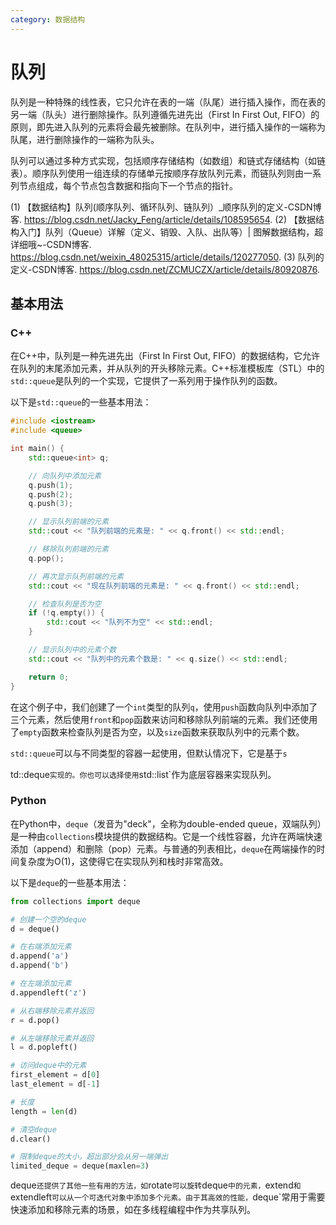 ```yaml
---
category: 数据结构
---
```

# 队列

队列是一种特殊的线性表，它只允许在表的一端（队尾）进行插入操作，而在表的另一端（队头）进行删除操作。队列遵循先进先出（First In First Out, FIFO）的原则，即先进入队列的元素将会最先被删除。在队列中，进行插入操作的一端称为队尾，进行删除操作的一端称为队头。

队列可以通过多种方式实现，包括顺序存储结构（如数组）和链式存储结构（如链表）。顺序队列使用一组连续的存储单元按顺序存放队列元素，而链队列则由一系列节点组成，每个节点包含数据和指向下一个节点的指针。


(1) 【数据结构】队列(顺序队列、循环队列、链队列）_顺序队列的定义-CSDN博客. https://blog.csdn.net/Jacky_Feng/article/details/108595654.
(2) 【数据结构入门】队列（Queue）详解（定义、销毁、入队、出队等）| 图解数据结构，超详细哦~-CSDN博客. https://blog.csdn.net/weixin_48025315/article/details/120277050.
(3) 队列的定义-CSDN博客. https://blog.csdn.net/ZCMUCZX/article/details/80920876.

## 基本用法

### C++

在C++中，队列是一种先进先出（First In First Out, FIFO）的数据结构，它允许在队列的末尾添加元素，并从队列的开头移除元素。C++标准模板库（STL）中的`std::queue`是队列的一个实现，它提供了一系列用于操作队列的函数。

以下是`std::queue`的一些基本用法：

```cpp
#include <iostream>
#include <queue>

int main() {
    std::queue<int> q;

    // 向队列中添加元素
    q.push(1);
    q.push(2);
    q.push(3);

    // 显示队列前端的元素
    std::cout << "队列前端的元素是: " << q.front() << std::endl;

    // 移除队列前端的元素
    q.pop();

    // 再次显示队列前端的元素
    std::cout << "现在队列前端的元素是: " << q.front() << std::endl;

    // 检查队列是否为空
    if (!q.empty()) {
        std::cout << "队列不为空" << std::endl;
    }

    // 显示队列中的元素个数
    std::cout << "队列中的元素个数是: " << q.size() << std::endl;

    return 0;
}
```

在这个例子中，我们创建了一个`int`类型的队列`q`，使用`push`函数向队列中添加了三个元素，然后使用`front`和`pop`函数来访问和移除队列前端的元素。我们还使用了`empty`函数来检查队列是否为空，以及`size`函数来获取队列中的元素个数。

`std::queue`可以与不同类型的容器一起使用，但默认情况下，它是基于`s`

td::deque`实现的。你也可以选择使用`std::list`作为底层容器来实现队列。



### Python

在Python中，`deque`（发音为"deck"，全称为double-ended queue，双端队列）是一种由`collections`模块提供的数据结构。它是一个线性容器，允许在两端快速添加（append）和删除（pop）元素。与普通的列表相比，`deque`在两端操作的时间复杂度为O(1)，这使得它在实现队列和栈时非常高效。

以下是`deque`的一些基本用法：

```python
from collections import deque

# 创建一个空的deque
d = deque()

# 在右端添加元素
d.append('a')
d.append('b')

# 在左端添加元素
d.appendleft('z')

# 从右端移除元素并返回
r = d.pop()

# 从左端移除元素并返回
l = d.popleft()

# 访问deque中的元素
first_element = d[0]
last_element = d[-1]

# 长度
length = len(d)

# 清空deque
d.clear()

# 限制deque的大小，超出部分会从另一端弹出
limited_deque = deque(maxlen=3)
```

deque`还提供了其他一些有用的方法，如`rotate`可以旋转`deque`中的元素，`extend`和`extendleft`可以从一个可迭代对象中添加多个元素。由于其高效的性能，`deque`常用于需要快速添加和移除元素的场景，如在多线程编程中作为共享队列。

